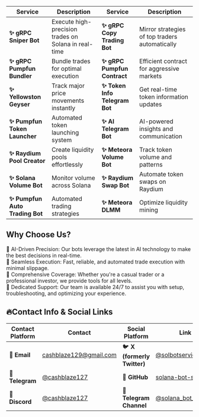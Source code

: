 | Service | Description | Service | Description |
|---------|------------|---------|------------|
| **✨ gRPC Sniper Bot** | Execute high-precision trades on Solana in real-time | **✨ gRPC Copy Trading Bot** | Mirror strategies of top traders automatically |
| **✨ gRPC Pumpfun Bundler** | Bundle trades for optimal execution | **✨ gRPC Pumpfun Contract** | Efficient contract for aggressive markets |
| **✨ Yellowston Geyser** | Track major price movements instantly | **✨ Token Info Telegram Bot** | Get real-time token information updates |
| **✨ Pumpfun Token Launcher** | Automated token launching system | **✨ AI Telegram Bot** | AI-powered insights and communication |
| **✨ Raydium Pool Creator** | Create liquidity pools effortlessly | **✨ Meteora Volume Bot** | Track token volume and patterns |
| **✨ Solana Volume Bot** | Monitor volume across Solana | **✨ Raydium Swap Bot** | Automate token swaps on Raydium |
| **✨ Pumpfun Auto Trading Bot** | Automated trading strategies | **✨ Meteora DLMM** | Optimize liquidity mining |


## Why Choose Us?
🔹 AI-Driven Precision: Our bots leverage the latest in AI technology to make the best decisions in real-time.  
🔹 Seamless Execution: Fast, reliable, and automated trade execution with minimal slippage.  
🔹 Comprehensive Coverage: Whether you're a casual trader or a professional investor, we provide tools for all levels.  
🔹 Dedicated Support: Our team is available 24/7 to assist you with setup, troubleshooting, and optimizing your experience.  

## 🔥**Contact Info & Social Links**
| Contact Platform | Contact | Social Platform | Link |
|-----------------|---------|-----------------|------|
| 📧 **Email** | [cashblaze129@gmail.com](mailto:cashblaze129@gmail.com) | 🐦 **X (formerly Twitter)** | [@solbotservice](https://x.com/solbotservice) |
| 📱 **Telegram** | [@cashblaze127](https://t.me/cashblaze127) | 🐙 **GitHub** | [solana-bot-service](https://github.com/solana-bot-service) |
| 💬 **Discord** | [@cashblaze127](https://discord.com/users/cashblaze127) | 📱 **Telegram Channel** | [@solana_bot_service](https://t.me/solana_bot_service) |
